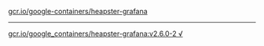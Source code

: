 [gcr.io/google-containers/heapster-grafana](https://hub.docker.com/r/sqeven/heapster-grafana/tags/) 

----
[gcr.io/google_containers/heapster-grafana:v2.6.0-2 √](https://hub.docker.com/r/sqeven/heapster-grafana/tags/)

